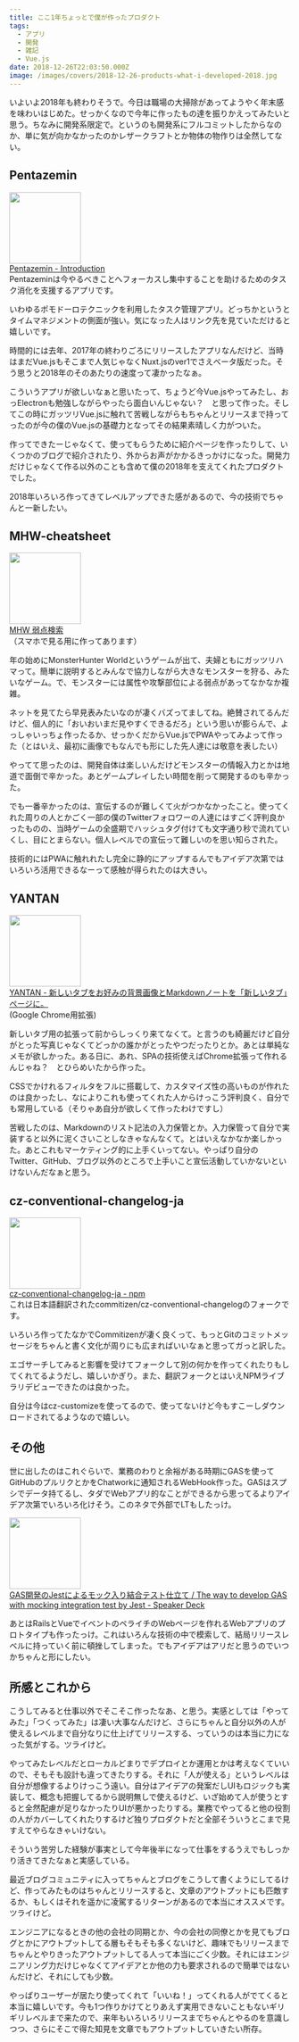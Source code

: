 ```yaml
---
title: ここ1年ちょっとで僕が作ったプロダクト
tags:
  - アプリ
  - 開発
  - 雑記
  - Vue.js
date: 2018-12-26T22:03:50.000Z
image: /images/covers/2018-12-26-products-what-i-developed-2018.jpg
---
```


いよいよ2018年も終わりそうで。今日は職場の大掃除があってようやく年末感を味わいはじめた。せっかくなので今年に作ったもの達を振りかえってみたいと思う。ちなみに開発系限定で。というのも開発系にフルコミットしたからなのか、単に気が向かなかったのかレザークラフトとか物体の物作りは全然してない。

## Pentazemin

<div class="linkbox">
  <div class="linkbox_image"><a href="https://aquitcd.github.io/Pentazemin/ja/" target="_blank" ><img src="https://aquitcd.github.io/Pentazemin/_nuxt/img/icon.8c6a2e9.png" style="border: none;" width="128" /></a>
  </div>
  <div class="link_info">
    <div class="link_title"><a href="https://aquitcd.github.io/Pentazemin/ja/" target="_blank" >Pentazemin - Introduction</a>
    </div>
    <div class="link_description">Pentazeminは今やるべきことへフォーカスし集中することを助けるためのタスク消化を支援するアプリです。
    </div>
  </div>
</div>

いわゆるポモドーロテクニックを利用したタスク管理アプリ。どっちかというとタイムマネジメントの側面が強い。気になった人はリンク先を見ていただけると嬉しいです。

時間的には去年、2017年の終わりごろにリリースしたアプリなんだけど、当時はまだVue.jsもそこまで人気じゃなくNuxt.jsのver1でさえベータ版だった。そう思うと2018年のそのあたりの速度って凄かったなぁ。

こういうアプリが欲しいなぁと思いたって、ちょうど今Vue.jsやってみたし、おっElectronも勉強しながらやったら面白いんじゃない？　と思って作った。そしてこの時にガッツリVue.jsに触れて苦戦しながらもちゃんとリリースまで持ってったのが今の僕のVue.jsの基礎力となってその結果素晴しく力がついた。

作ってできたーじゃなくて、使ってもらうために紹介ページを作ったりして、いくつかのブログで紹介されたり、外からお声がかかるきっかけになった。開発力だけじゃなくて作る以外のことも含めて僕の2018年を支えてくれたプロダクトでした。

2018年いろいろ作ってきてレベルアップできた感があるので、今の技術でちゃんと一新したい。

## MHW-cheatsheet

<div class="linkbox"><div class="linkbox_image"><a href="https://mhw-cs.solunita.net/#/ja/" target="_blank" ><img src="https://mhw-cs.solunita.net/static/img/icons/og-image.png" style="border: none;" width="128" /></a></div><div class="link_info"><div class="link_title"><a href="https://mhw-cs.solunita.net/#/ja/" target="_blank" >MHW 弱点検索</a> </div><div class="link_description">（スマホで見る用に作ってあります）</div></div></div>

年の始めにMonsterHunter Worldというゲームが出て、夫婦ともにガッツリハマって。簡単に説明するとみんなで協力しながら大きなモンスターを狩る、みたいなゲーム。で、モンスターには属性や攻撃部位による弱点があってなかなか複雑。

ネットを見てたら早見表みたいなのが凄くバズってましてね。絶賛されてるんだけど、個人的に「おいおいまだ見やすくできるだろ」という思いが膨らんで、よっしゃいっちょ作ったるか、せっかくだからVue.jsでPWAやってみよって作った（とはいえ、最初に画像でもなんでも形にした先人達には敬意を表したい）

やってて思ったのは、開発自体は楽しいんだけどモンスターの情報入力とかは地道で面倒で辛かった。あとゲームプレイしたい時間を削って開発するのも辛かった。

でも一番辛かったのは、宣伝するのが難しくて火がつかなかったこと。使ってくれた周りの人とかごく一部の僕のTwitterフォロワーの人達にはすごく評判良かったものの、当時ゲームの全盛期でハッシュタグ付けても文字通り秒で流れていくし、目にとまらない。個人レベルでの宣伝って難しいのを思い知らされた。

技術的にはPWAに触れれたし完全に静的にアップするんでもアイデア次第ではいろいろ活用できるなーって感触が得られたのは大きい。

## YANTAN

<div class="linkbox"><div class="linkbox_image"><a href="https://aquitcd.github.io/yantan/ja/" target="_blank" ><img src="https://aquitcd.github.io/yantan/_nuxt/img/main.5588380.png" style="border: none;" width="128" /></a></div><div class="link_info"><div class="link_title"><a href="https://aquitcd.github.io/yantan/ja/" target="_blank" >YANTAN - 新しいタブをお好みの背景画像とMarkdownノートを「新しいタブ」ページに。</a> </div><div class="link_description">(Google Chrome用拡張)</div></div></div>

新しいタブ用の拡張って前からしっくり来てなくて。と言うのも綺麗だけど自分がとった写真じゃなくてどっかの誰かがとったやつだったりとか。あとは単純なメモが欲しかった。ある日に、あれ、SPAの技術使えばChrome拡張って作れるんじゃね？　とひらめいたから作った。

CSSでかけれるフィルタをフルに搭載して、カスタマイズ性の高いものが作れたのは良かったし、なによりこれも使ってくれた人からけっこう評判良く、自分でも常用している（そりゃあ自分が欲しくて作ったわけですし）

苦戦したのは、Markdownのリスト記法の入力保管とか。入力保管って自分で実装すると以外に泥くさいことしなきゃなんなくて。とはいえなかなか楽しかった。あとこれもマーケティング的に上手くいってない。やっぱり自分のTwitter、GitHub、ブログ以外のところで上手いこと宣伝活動していかないといけないんだなぁと思う。

## cz-conventional-changelog-ja

<div class="linkbox">
  <div class="linkbox_image">
    <a href="https://www.npmjs.com/package/cz-conventional-changelog-ja" target="_blank" >
      <img src="https://static.npmjs.com/3dc95981de4241b35cd55fe126ab6b2c.png" style="border: none;" width="128" />
    </a>
  </div>
  <div class="link_info">
    <div class="link_title">
      <a href="https://www.npmjs.com/package/cz-conventional-changelog-ja" target="_blank" >cz-conventional-changelog-ja - npm</a>
    </div>
    <div class="link_description">これは日本語翻訳されたcommitizen/cz-conventional-changelogのフォークです。
    </div>
  </div>
</div>

いろいろ作ってたなかでCommitizenが凄く良くって、もっとGitのコミットメッセージをちゃんと書く文化が周りにも広まればいいなぁと思ってガっと訳した。

エゴサーチしてみると影響を受けてフォークして別の何かを作ってくれたりもしてくれてるようだし、嬉しいかぎり。また、翻訳フォークとはいえNPMライブラリデビューできたのは良かった。

自分は今はcz-customizeを使ってるので、使ってないけど今もすこーしダウンロードされてるようなので嬉しい。

## その他

世に出したのはこれぐらいで、業務のわりと余裕がある時期にGASを使ってGitHubのプルリクとかをChatworkに通知されるWebHook作った。GASはスプシでデータ持てるし、タダでWebアプリ的なことができるから思ってるよりアイデア次第でいろいろ化けそう。このネタで外部でLTもしたっけ。

<div class="linkbox"><div class="linkbox_image"><a href="https://speakerdeck.com/aquitcd/the-way-to-develop-gas-with-mocking-integration-test-by-jest" target="_blank" ><img src="https://speakerd.s3.amazonaws.com/presentations/e418568e95264ff394512c6cf0ab5b2c/slide_0.jpg?470231" style="border: none;" width="128" /></a></div><div class="link_info"><div class="link_title"><a href="https://speakerdeck.com/aquitcd/the-way-to-develop-gas-with-mocking-integration-test-by-jest" target="_blank" >GAS開発のJestによるモック入り結合テスト仕立て / The way to develop GAS with mocking integration test by Jest - Speaker Deck</a> </div><div class="link_description"></div></div></div>

あとはRailsとVueでイベントのペライチのWebページを作れるWebアプリのプロトタイプも作ったっけ。これはいろんな技術の中で模索して、結局リリースレベルに持っていく前に頓挫してしまった。でもアイデアはアリだと思うのでいつかちゃんと形にしたい。

## 所感とこれから

こうしてみると仕事以外でそこそこ作ったなあ、と思う。実感としては「やってみた」「つくってみた」は凄い大事なんだけど、さらにちゃんと自分以外の人が使えるレベルまで自分なりに仕上げてリリースする、っていうのは本当に力になった気がする。ツライけど。

やってみたレベルだとローカルどまりでデプロイとか運用とかは考えなくていいので、そもそも設計も違ってきたりする。それに「人が使える」というレベルは自分が想像するよりけっこう遠い。自分はアイデアの発案だしUIもロジックも実装して、概念も把握してるから説明無しで使えるけど、いざ始めて人が使うとすると全然配慮が足りなかったりUIが悪かったりする。業務でやってると他の役割の人がカバーしてくれたりするけど独りプロダクトだと全部そういうとこまで見すえてやらなきゃいけない。

そういう苦労した経験が事実として今年後半になって仕事をするうえでもしっかり活きてきたなぁと実感している。

最近ブログコミュニティに入ってちゃんとブログをこうして書くようにしてるけど、作ってみたものはちゃんとリリースすると、文章のアウトプットにも匹敵するか、もしくはそれを遥かに凌駕するリターンがあるので本当にオススメです。ツライけど。

エンジニアになるときの他の会社の同期とか、今の会社の同僚とかを見てもブログとかにアウトプットしてる層もそもそも多くないけど、趣味でもリリースまでちゃんとやりきったアウトプットしてる人って本当にごく少数。それにはエンジニアリング力だけじゃなくてアイデアとか他の力も要求されるので簡単ではないんだけど、それにしても少数。

やっぱりユーザーが居たり使ってくれて「いいね！」ってくれる人がでてくると本当に嬉しいです。今も1つ作りかけてとりあえず実用できないこともないギリギリレベルまで来たので、来年もいろいろリリースまでちゃんとやるのを意識しつつ、さらにそこで得た知見を文章でもアウトプットしていきたい所存。
